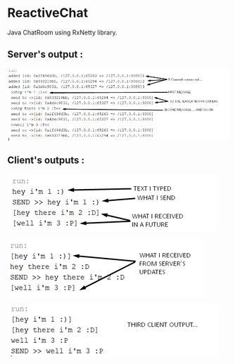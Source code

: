 # ReactiveChat
Java ChatRoom using RxNetty library.

## Server's output : 



![alt text](https://github.com/fl0wo/ReactiveChat/blob/master/rcv_server_screenshot.png)


## Client's outputs : 



![alt text](https://github.com/fl0wo/ReactiveChat/blob/master/rcv_client_screenshot_1.png)

![alt text](https://github.com/fl0wo/ReactiveChat/blob/master/rcv_client_screenshot_2.png)

![alt text](https://github.com/fl0wo/ReactiveChat/blob/master/rcv_client_screenshot_3.png)

